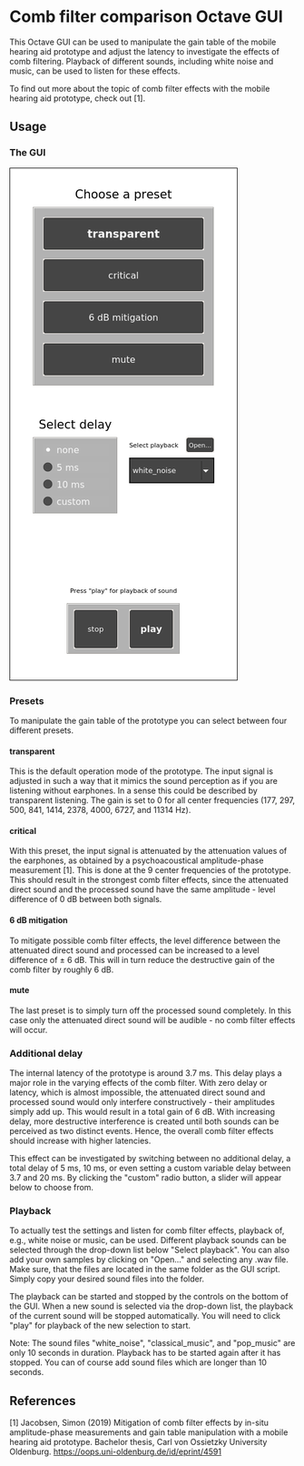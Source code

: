 # Comb filter comparison Octave GUI
This Octave GUI can be used to manipulate the gain table of the mobile hearing aid prototype and adjust the latency to investigate the effects of comb filtering. Playback of different sounds, including white noise and music, can be used to listen for these effects.

To find out more about the topic of comb filter effects with the mobile hearing aid prototype, check out [1].

## Usage

### The GUI
![Image](comb_filter_GUI.png)

### Presets
To manipulate the gain table of the prototype you can select between four different presets.
#### transparent
This is the default operation mode of the prototype. The input signal is adjusted in such a way that it mimics the sound perception as if you are listening without earphones. In a sense this could be described by transparent listening. The gain is set to 0 for all center frequencies (177, 297, 500, 841, 1414, 2378, 4000, 6727, and 11314 Hz).
#### critical
With this preset, the input signal is attenuated by the attenuation values of the earphones, as obtained by a psychoacoustical amplitude-phase measurement [1]. This is done at the 9 center frequencies of the prototype. This should result in the strongest comb filter effects, since the attenuated direct sound and the processed sound have the same amplitude - level difference of 0 dB between both signals.
#### 6 dB mitigation
To mitigate possible comb filter effects, the level difference between the attenuated direct sound and processed can be increased to a level difference of ± 6 dB. This will in turn reduce the destructive gain of the comb filter by roughly 6 dB.
#### mute
The last preset is to simply turn off the processed sound completely. In this case only the attenuated direct sound will be audible - no comb filter effects will occur.

### Additional delay
The internal latency of the prototype is around 3.7 ms. This delay plays a major role in the varying effects of the comb filter. With zero delay or latency, which is almost impossible, the attenuated direct sound and processed sound would only interfere constructively - their amplitudes simply add up. This would result in a total gain of 6 dB. With increasing delay, more destructive interference is created until both sounds can be perceived as two distinct events. Hence, the overall comb filter effects should increase with higher latencies.

This effect can be investigated by switching between no additional delay, a total delay of 5 ms, 10 ms, or even setting a custom variable delay between 3.7 and 20 ms. By clicking the "custom" radio button, a slider will appear below to choose from.

### Playback
To actually test the settings and listen for comb filter effects, playback of, e.g., white noise or music, can be used. Different playback sounds can be selected through the drop-down list below "Select playback". You can also add your own samples by clicking on "Open..." and selecting any .wav file. Make sure, that the files are located in the same folder as the GUI script. Simply copy your desired sound files into the folder.

The playback can be started and stopped by the controls on the bottom of the GUI. When a new sound is selected via the drop-down list, the playback of the current sound will be stopped automatically. You will need to click "play" for playback of the new selection to start.

Note: The sound files "white_noise", "classical_music", and "pop_music" are only 10 seconds in duration. Playback has to be started again after it has stopped. You can of course add sound files which are longer than 10 seconds.

## References
[1] Jacobsen, Simon (2019) Mitigation of comb filter effects by in-situ amplitude-phase measurements and gain table manipulation with a mobile hearing aid prototype. Bachelor thesis, Carl von Ossietzky University Oldenburg. https://oops.uni-oldenburg.de/id/eprint/4591
